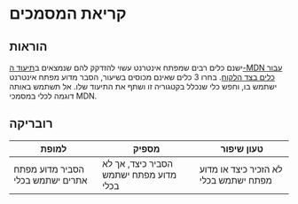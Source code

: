 # קריאת המסמכים

## הוראות

ישנם כלים רבים שמפתח אינטרנט עשוי להזדקק להם שנמצאים ב[תיעוד ה-MDN עבור כלים בצד הלקוח](https://developer.mozilla.org/docs/Learn/Tools_and_testing/Understanding_client-side_tools/Overview). בחרו 3 כלים שאינם מכוסים בשיעור, הסבר מדוע מפתח אינטרנט ישתמש בו, וחפש כלי שנכלל בקטגוריה זו ושתף את התיעוד שלו. אל תשתמש באותה דוגמה לכלי במסמכי MDN.

## רובריקה

למופת | מספיק | טעון שיפור
--- | --- | -- |
| הסביר מדוע מפתח אתרים ישתמש בכלי | הסביר כיצד, אך לא מדוע מפתח ישתמש בכלי | לא הזכיר כיצד או מדוע מפתח ישתמש בכלי |

